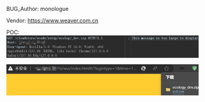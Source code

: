 BUG_Author: monologue

Vendor: https://www.weaver.com.cn

POC:
![Lapland](https://github.com/Dreamy-elfland/240731/blob/main/1.png?raw=true "Lapland")

![Lapland](https://github.com/Dreamy-elfland/240731/blob/main/2.png?raw=true "Lapland")
